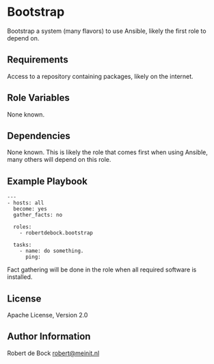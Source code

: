 Bootstrap
=========

Bootstrap a system (many flavors) to use Ansible, likely the first role to depend on.

Requirements
------------

Access to a repository containing packages, likely on the internet.

Role Variables
--------------

None known.

Dependencies
------------

None known. This is likely the role that comes first when using Ansible, many others will depend on this role.

Example Playbook
----------------

```
---
- hosts: all
  become: yes
  gather_facts: no

  roles:
    - robertdebock.bootstrap

  tasks:
    - name: do something.
      ping:
```

Fact gathering will be done in the role when all required software is installed.

License
-------

Apache License, Version 2.0

Author Information
------------------

Robert de Bock <robert@meinit.nl>
